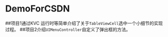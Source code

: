 # DemoForCSDN
##项目1通过KVC 运行时等简单介绍了关于`TableViewCell`选中一个小细节的实现过程。
##项目2介绍`UIMenuController`自定义了弹出框的方法。